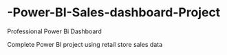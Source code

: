# -Power-BI-Sales-dashboard-Project
Professional Power Bi Dashboard

Complete Power BI project using retail store sales data 
